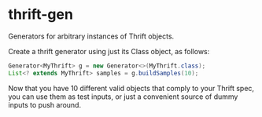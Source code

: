 thrift-gen
==========

Generators for arbitrary instances of Thrift objects.

Create a thrift generator using just its Class object, as follows:

```java
Generator<MyThrift> g = new Generator<>(MyThrift.class);
List<? extends MyThrift> samples = g.buildSamples(10);
```

Now that you have 10 different valid objects that comply to your Thrift spec,
you can use them as test inputs, or just a convenient source of dummy inputs
to push around.
